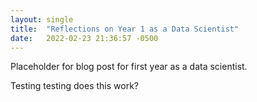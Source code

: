 ```yaml
---
layout: single
title:  "Reflections on Year 1 as a Data Scientist"
date:   2022-02-23 21:36:57 -0500
---
```


Placeholder for blog post for first year as a data scientist.

Testing testing does this work?